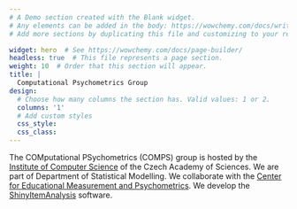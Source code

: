 ```yaml
---
# A Demo section created with the Blank widget.
# Any elements can be added in the body: https://wowchemy.com/docs/writing-markdown-latex/
# Add more sections by duplicating this file and customizing to your requirements.

widget: hero  # See https://wowchemy.com/docs/page-builder/
headless: true  # This file represents a page section.
weight: 10  # Order that this section will appear.
title: |
  Computational Psychometrics Group
design:
  # Choose how many columns the section has. Valid values: 1 or 2.
  columns: '1'
  # Add custom styles
  css_style:
  css_class:
---
```


The COMputational PSychometrics (COMPS) group is hosted by the [Institute of Computer Science](http://www.cs.cas.cz/) of the Czech Academy of Sciences. We are part of Department of Statistical Modelling. We collaborate with the [Center for Educational Measurement and Psychometrics](https://pages.pedf.cuni.cz/cemp/). We develop the [ShinyItemAnalysis](http://www.shinyitemanalysis.org/) software.
